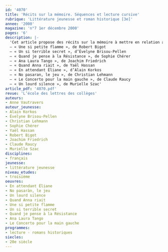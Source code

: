 ```yaml
---
id: '4070'
title: 'Récits sur la mémoire. Séquences et lecture cursive'
rubrique: 'Littérature jeunesse et roman historique [3e]'
annee: '2000'
magazine: 'n°7 1er décembre 2000'
pages: '6'
description: |-
  'Cet article propose des récits sur la mémoire à mettre en relation avec le programme d’histoire de la classe de troisième. Dans ces textes, des enfants d’aujourd’hui se penchent sur le passé, sur l’époque de la Seconde Guerre mondiale :
  – « Une si petite flamme », de Robert Bigot
  – « Un si terrible secret », d’Évelyne Brisou-Pellen
  – « Quand je pense à la Résistance », de Sophie Chérer
  – « Ana Laura Tango », de Joachim Friedrich
  – « Quand Anna riait », de Yaël Hassan
  – « En attendant Éliane », d’Alain Korkos
  – « No pasaran, le jeu », de Christian Lehmann
  – « Le Concerto pour la main gauche », de Claude Raucy
  – « Un lourd silence », de Murielle Szac'
article_pdf: '4070.pdf'
revue: 'L’école des lettres des collèges'
auteurs:
- Anne Vautravers
auteur_jeunesse:
- Alain Korkos
- Évelyne Brisou-Pellen
- Christian Lehmann
- Sophie Chérer
- Yaël Hassan
- Robert Bigot
- Joachim Friedrich
- Claude Raucy
- Murielle Szac
disciplines:
- français
jeunesse:
- littérature jeunesse
niveau_etudes:
- troisième
oeuvres:
- En attendant Éliane
- No pasaràn, le jeu
- Un lourd silence
- Quand Anna riait
- Une si petite flamme
- Un si terrible secret
- Quand je pense à la Résistance
- Ana Laura Tango
- Le Concerto pour la main gauche
programmes:
- lecture - romans historiques
siecles:
- 20e siècle
---
```


